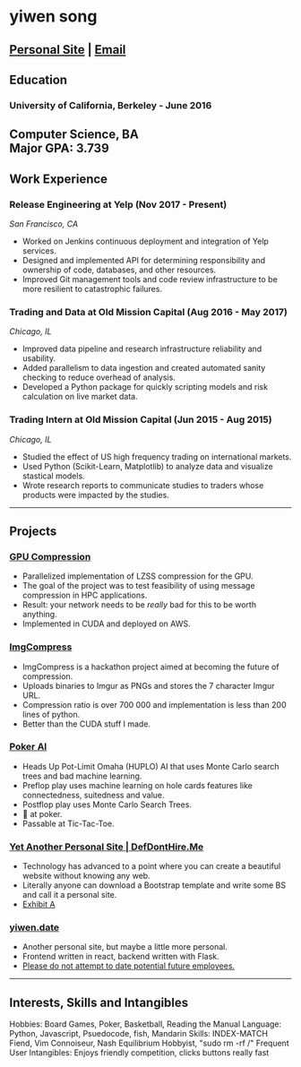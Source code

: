 # yiwen song

[Personal Site](https://yiwensong.com) |
[Email](mailto:songzgy@gmail.com)
---
## Education
### University of California, Berkeley - June 2016

Computer Science, BA  
Major GPA: 3.739
---
## Work Experience
### Release Engineering at Yelp (Nov 2017 - Present)
*San Francisco, CA*

* Worked on Jenkins continuous deployment and integration of Yelp services.
* Designed and implemented API for determining responsibility and ownership of code, databases, and other resources.
* Improved Git management tools and code review infrastructure to be more resilient to catastrophic failures.

### Trading and Data at Old Mission Capital (Aug 2016 - May 2017)
*Chicago, IL*

* Improved data pipeline and research infrastructure reliability and usability.
* Added parallelism to data ingestion and created automated sanity checking to reduce overhead of analysis.
* Developed a Python package for quickly scripting models and risk calculation on live market data.

### Trading Intern at Old Mission Capital (Jun 2015 - Aug 2015)
*Chicago, IL*

* Studied the effect of US high frequency trading on international markets.
* Used Python (Scikit-Learn, Matplotlib) to analyze data and visualize stastical models.
* Wrote research reports to communicate studies to traders whose products were impacted by the studies.

---
## Projects
### [GPU Compression](https://github.com/yiwensong/lzss)

* Parallelized implementation of LZSS compression for the GPU.
* The goal of the project was to test feasibility of using message compression in HPC applications.
* Result: your network needs to be *really* bad for this to be worth anything.
* Implemented in CUDA and deployed on AWS.

### [ImgCompress](https://github.com/yiwensong/imgcompress)

* ImgCompress is a hackathon project aimed at becoming the future of compression.
* Uploads binaries to Imgur as PNGs and stores the 7 character Imgur URL.
* Compression ratio is over 700 000 and implementation is less than 200 lines of python.
* Better than the CUDA stuff I made.

### [Poker AI](https://github.com/yiwensong/huplo)

* Heads Up Pot-Limit Omaha (HUPLO) AI that uses Monte Carlo search trees and bad machine learning.
* Preflop play uses machine learning on hole cards features like connectedness, suitedness and value.
* Postflop play uses Monte Carlo Search Trees.
* 💩 at poker.
* Passable at Tic-Tac-Toe.

### [Yet Another Personal Site | DefDontHire.Me](https://github.com/yiwensong/yiwensong.github.io)

* Technology has advanced to a point where you can create a beautiful website without knowing any web.
* Literally anyone can download a Bootstrap template and write some BS and call it a personal site.
* [Exhibit A](https://yiwensong.com)

### [yiwen.date](https://github.com/yiwensong/yiwen.date)

* Another personal site, but maybe a little more personal.
* Frontend written in react, backend written with Flask.
* [Please do not attempt to date potential future employees.](https://yiwen.date)

---
## Interests, Skills and Intangibles
Hobbies: Board Games, Poker, Basketball, Reading the Manual
Language: Python, Javascript, Psuedocode, fish, Mandarin
Skills: INDEX-MATCH Fiend, Vim Connoiseur, Nash Equilibrium Hobbyist, "sudo rm -rf /" Frequent User
Intangibles: Enjoys friendly competition, clicks buttons really fast
